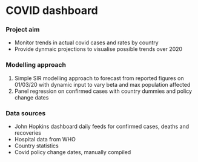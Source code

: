 # COVID dashboard

### Project aim
- Monitor trends in actual covid cases and rates by country
- Provide dynmaic projections to visualise possible trends over 2020


### Modelling approach
1) Simple SIR modelling approach to forecast from reported figures on 01/03/20 with dynamic input to vary beta and max population affected
2) Panel regression on confirmed cases with country dummies and policy change dates


### Data sources
- John Hopkins dashboard daily feeds for confirmed cases, deaths and recoveries
- Hospital data from WHO
- Country statistics
- Covid policy change dates, manually compiled
